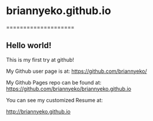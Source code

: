 # briannyeko.github.io

====================

## Hello world!

This is my first try at github!

My Github user page is at: 
https://github.com/briannyeko/

My Github Pages repo can be found at:  
https://github.com/briannyeko/briannyeko.github.io

You can see my customized Resume at:

http://briannyeko.github.io
